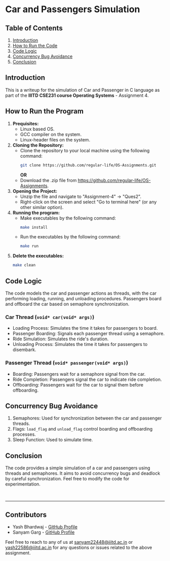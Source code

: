 
# Car and Passengers Simulation

## Table of Contents
1. [Introduction](#introduction)
2. [How to Run the Code](#how-to-run-the-code)
3. [Code Logic](#code-logic)
4. [Concurrency Bug Avoidance](#concurrency-bug-avoidance)
5. [Conclusion](#conclusion)

## Introduction
This is a writeup for the simulation of Car and Passenger in C language as part of the **IIITD CSE231 course Operating Systems** - Assignment 4.

## How to Run the Program
1. **Prequisites:**
   - Linux based OS.
   - GCC compiler on the system.
   - Linux-header files on the system.
2. **Cloning the Repository:**
   - Clone the repository to your local machine using the following command:
     ```bash
     git clone https://github.com/regular-life/OS-Assignments.git
     ```
     **OR**
   - Download the .zip file from https://github.com/regular-life/OS-Assignments.
3. **Opening the Project:**
   - Unzip the file and navigate to "Assignment-4" -> "Ques2".
   - Right-click on the screen and select "Go to terminal here" (or any other similar option).
4. **Running the program:**
   - Make executables by the following command:
     ```bash
     make install
     ```
   - Run the executables by the following command:
     ```bash
     make run
     ```
5. **Delete the executables:**
   ```bash
   make clean
   ```

## Code Logic
The code models the car and passenger actions as threads, with the car performing loading, running, and unloading procedures. Passengers board and offboard the car based on semaphore synchronization.

### Car Thread (`void* car(void* args)`)
- Loading Process: Simulates the time it takes for passengers to board.
- Passenger Boarding: Signals each passenger thread using a semaphore.
- Ride Simulation: Simulates the ride's duration.
- Unloading Process: Simulates the time it takes for passengers to disembark.

### Passenger Thread (`void* passenger(void* args)`)
- Boarding: Passengers wait for a semaphore signal from the car.
- Ride Completion: Passengers signal the car to indicate ride completion.
- Offboarding: Passengers wait for the car to signal them before offboarding.

## Concurrency Bug Avoidance
1. Semaphores: Used for synchronization between the car and passenger threads.
2. Flags: `load_flag` and `unload_flag` control boarding and offboarding processes.
3. Sleep Function: Used to simulate time.

## Conclusion
The code provides a simple simulation of a car and passengers using threads and semaphores. It aims to avoid concurrency bugs and deadlock by careful synchronization. Feel free to modify the code for experimentation.

<br />

---
## Contributors
- Yash Bhardwaj - [GitHub Profile](https://github.com/regular-life)
- Sanyam Garg - [GitHub Profile](https://github.com/SanyamGarg12)

Feel free to reach to any of us at sanyam22448@iiitd.ac.in or yash22586@iiitd.ac.in for any questions or issues related to the above assignment.
